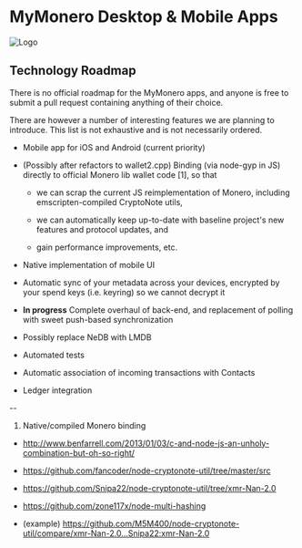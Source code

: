 # MyMonero Desktop & Mobile Apps

![Logo](./assets/logo.png "Logo")

## Technology Roadmap

There is no official roadmap for the MyMonero apps, and anyone is free to submit a pull request containing anything of their choice. 

There are however a number of interesting features we are planning to introduce. This list is not exhaustive and is not necessarily ordered.

* Mobile app for iOS and Android (current priority)

* (Possibly after refactors to wallet2.cpp) Binding (via node-gyp in JS) directly to official Monero lib wallet code [1], so that
	* we can scrap the current JS reimplementation of Monero, including emscripten-compiled CryptoNote utils, 
	
	* we can automatically keep up-to-date with baseline project's new features and protocol updates, and
	
	* gain performance improvements, etc. 
	
* Native implementation of mobile UI

* Automatic sync of your metadata across your devices, encrypted by your spend keys (i.e. keyring) so we cannot decrypt it

* **In progress** Complete overhaul of back-end, and replacement of polling with sweet push-based synchronization

* Possibly replace NeDB with LMDB

* Automated tests

* Automatic association of incoming transactions with Contacts

* Ledger integration

--

1. Native/compiled Monero binding

* http://www.benfarrell.com/2013/01/03/c-and-node-js-an-unholy-combination-but-oh-so-right/

* https://github.com/fancoder/node-cryptonote-util/tree/master/src

* https://github.com/Snipa22/node-cryptonote-util/tree/xmr-Nan-2.0

* https://github.com/zone117x/node-multi-hashing

* (example) https://github.com/M5M400/node-cryptonote-util/compare/xmr-Nan-2.0...Snipa22:xmr-Nan-2.0
